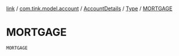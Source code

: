 [link](../../../index.md) / [com.tink.model.account](../../index.md) / [AccountDetails](../index.md) / [Type](index.md) / [MORTGAGE](./-m-o-r-t-g-a-g-e.md)

# MORTGAGE

`MORTGAGE`